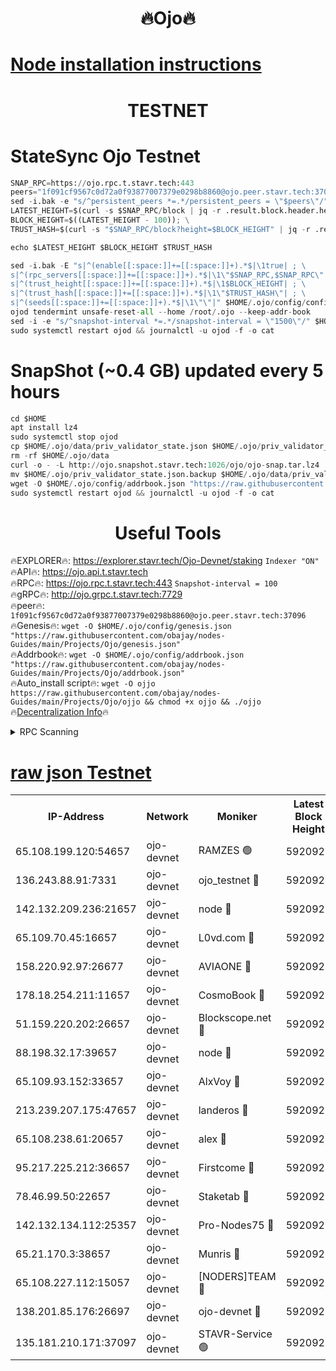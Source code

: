 <h1 align="center"> 🔥Ojo🔥</h1>

[Node installation instructions](https://github.com/obajay/nodes-Guides/tree/main/Projects/Ojo)
=

<h1 align="center"> TESTNET</h1>

# StateSync Ojo Testnet
```python
SNAP_RPC=https://ojo.rpc.t.stavr.tech:443
peers="1f091cf9567c0d72a0f93877007379e0298b8860@ojo.peer.stavr.tech:37096"
sed -i.bak -e "s/^persistent_peers *=.*/persistent_peers = \"$peers\"/" $HOME/.ojo/config/config.toml
LATEST_HEIGHT=$(curl -s $SNAP_RPC/block | jq -r .result.block.header.height); \
BLOCK_HEIGHT=$((LATEST_HEIGHT - 100)); \
TRUST_HASH=$(curl -s "$SNAP_RPC/block?height=$BLOCK_HEIGHT" | jq -r .result.block_id.hash)

echo $LATEST_HEIGHT $BLOCK_HEIGHT $TRUST_HASH

sed -i.bak -E "s|^(enable[[:space:]]+=[[:space:]]+).*$|\1true| ; \
s|^(rpc_servers[[:space:]]+=[[:space:]]+).*$|\1\"$SNAP_RPC,$SNAP_RPC\"| ; \
s|^(trust_height[[:space:]]+=[[:space:]]+).*$|\1$BLOCK_HEIGHT| ; \
s|^(trust_hash[[:space:]]+=[[:space:]]+).*$|\1\"$TRUST_HASH\"| ; \
s|^(seeds[[:space:]]+=[[:space:]]+).*$|\1\"\"|" $HOME/.ojo/config/config.toml
ojod tendermint unsafe-reset-all --home /root/.ojo --keep-addr-book
sed -i -e "s/^snapshot-interval *=.*/snapshot-interval = \"1500\"/" $HOME/.ojo/config/app.toml
sudo systemctl restart ojod && journalctl -u ojod -f -o cat
```
# SnapShot (~0.4 GB) updated every 5 hours
```python
cd $HOME
apt install lz4
sudo systemctl stop ojod
cp $HOME/.ojo/data/priv_validator_state.json $HOME/.ojo/priv_validator_state.json.backup
rm -rf $HOME/.ojo/data
curl -o - -L http://ojo.snapshot.stavr.tech:1026/ojo/ojo-snap.tar.lz4 | lz4 -c -d - | tar -x -C $HOME/.ojo --strip-components 2
mv $HOME/.ojo/priv_validator_state.json.backup $HOME/.ojo/data/priv_validator_state.json
wget -O $HOME/.ojo/config/addrbook.json "https://raw.githubusercontent.com/obajay/nodes-Guides/main/Projects/Ojo/addrbook.json"
sudo systemctl restart ojod && journalctl -u ojod -f -o cat
```
 <h1 align="center"> Useful Tools</h1>

🔥EXPLORER🔥:        https://explorer.stavr.tech/Ojo-Devnet/staking        `Indexer "ON"` \
🔥API🔥:                     https://ojo.api.t.stavr.tech \
🔥RPC🔥:                    https://ojo.rpc.t.stavr.tech:443              `Snapshot-interval = 100` \
🔥gRPC🔥:                  http://ojo.grpc.t.stavr.tech:7729 \
🔥peer🔥:                   `1f091cf9567c0d72a0f93877007379e0298b8860@ojo.peer.stavr.tech:37096` \
🔥Genesis🔥:    ```wget -O $HOME/.ojo/config/genesis.json "https://raw.githubusercontent.com/obajay/nodes-Guides/main/Projects/Ojo/genesis.json"``` \
🔥Addrbook🔥:    ```wget -O $HOME/.ojo/config/addrbook.json "https://raw.githubusercontent.com/obajay/nodes-Guides/main/Projects/Ojo/addrbook.json"``` \
🔥Auto_install script🔥: ```wget -O ojjo https://raw.githubusercontent.com/obajay/nodes-Guides/main/Projects/Ojo/ojjo && chmod +x ojjo && ./ojjo``` \
🔥[Decentralization Info](https://github.com/obajay/StateSync-snapshots/tree/main/Projects/Ojo/Decentralization)🔥



<details>
<summary>RPC Scanning</summary>

<h2 align="center"> We scan nodes in real time every 4 hours. And we provide the final result of RPC endpoints.
We cannot influence the operation of these nodes in any way. </h2>


```python
If Voting Power is higher than 0 --> then the Node is a validator of the network and may be subject to attack and be a potential threat to the chain.
```
```python
We marked such validators with a red symbol
```

</details>

[raw json Testnet](https://rpc-check.ojot.stavr.tech/ojot/rpc-ojot-result.json)
=


<table><tr><th>IP-Address</th><th>Network</th><th>Moniker</th><th>Latest Block Height</th><th>Earliest Block Height</th><th>Catching Up</th><th>Tx Index</th><th>Voting Power</th><th>Scan Time</th></tr><tr><td>65.108.199.120:54657</td><td>ojo-devnet</td><td>RAMZES 🟢</td><td>5920923</td><td>306156</td><td>False</td><td>on</td><td>0</td><td>2024-03-17T08:26:15.320454475UTC</td></tr><tr><td>136.243.88.91:7331</td><td>ojo-devnet</td><td>ojo_testnet 🔴</td><td>5920924</td><td>308845</td><td>False</td><td>on</td><td>1000</td><td>2024-03-17T08:26:22.885462908UTC</td></tr><tr><td>142.132.209.236:21657</td><td>ojo-devnet</td><td>node 🔴</td><td>5920926</td><td>350001</td><td>False</td><td>on</td><td>1999</td><td>2024-03-17T08:26:34.186319651UTC</td></tr><tr><td>65.109.70.45:16657</td><td>ojo-devnet</td><td>L0vd.com 🔴</td><td>5920927</td><td>695918</td><td>False</td><td>off</td><td>998</td><td>2024-03-17T08:26:41.669852185UTC</td></tr><tr><td>158.220.92.97:26677</td><td>ojo-devnet</td><td>AVIAONE 🔴</td><td>5920926</td><td>2754001</td><td>False</td><td>on</td><td>19926</td><td>2024-03-17T08:26:31.394863712UTC</td></tr><tr><td>178.18.254.211:11657</td><td>ojo-devnet</td><td>CosmoBook 🔴</td><td>5920927</td><td>4392001</td><td>False</td><td>off</td><td>1047</td><td>2024-03-17T08:26:36.516641394UTC</td></tr><tr><td>51.159.220.202:26657</td><td>ojo-devnet</td><td>Blockscope.net 🔴</td><td>5920923</td><td>4425001</td><td>False</td><td>on</td><td>2111</td><td>2024-03-17T08:26:14.687220119UTC</td></tr><tr><td>88.198.32.17:39657</td><td>ojo-devnet</td><td>node 🔴</td><td>5920927</td><td>4710001</td><td>False</td><td>on</td><td>107852</td><td>2024-03-17T08:26:38.765598105UTC</td></tr><tr><td>65.109.93.152:33657</td><td>ojo-devnet</td><td>AlxVoy 🔴</td><td>5920926</td><td>4943001</td><td>False</td><td>on</td><td>6350855</td><td>2024-03-17T08:26:33.961289581UTC</td></tr><tr><td>213.239.207.175:47657</td><td>ojo-devnet</td><td>landeros 🔴</td><td>5920926</td><td>4967924</td><td>False</td><td>off</td><td>11083</td><td>2024-03-17T08:26:31.616912272UTC</td></tr><tr><td>65.108.238.61:20657</td><td>ojo-devnet</td><td>alex 🔴</td><td>5920923</td><td>5131001</td><td>False</td><td>on</td><td>11359</td><td>2024-03-17T08:26:15.014551625UTC</td></tr><tr><td>95.217.225.212:36657</td><td>ojo-devnet</td><td>Firstcome 🔴</td><td>5920924</td><td>5251946</td><td>False</td><td>on</td><td>13566</td><td>2024-03-17T08:26:20.653676632UTC</td></tr><tr><td>78.46.99.50:22657</td><td>ojo-devnet</td><td>Staketab 🔴</td><td>5920928</td><td>5668501</td><td>False</td><td>on</td><td>1276</td><td>2024-03-17T08:26:41.872345236UTC</td></tr><tr><td>142.132.134.112:25357</td><td>ojo-devnet</td><td>Pro-Nodes75 🔴</td><td>5920923</td><td>5820923</td><td>False</td><td>on</td><td>24651</td><td>2024-03-17T08:26:17.958246892UTC</td></tr><tr><td>65.21.170.3:38657</td><td>ojo-devnet</td><td>Munris 🔴</td><td>5920924</td><td>5820924</td><td>False</td><td>off</td><td>20123</td><td>2024-03-17T08:26:20.334619022UTC</td></tr><tr><td>65.108.227.112:15057</td><td>ojo-devnet</td><td>[NODERS]TEAM 🔴</td><td>5920927</td><td>5820927</td><td>False</td><td>off</td><td>9999</td><td>2024-03-17T08:26:41.105416341UTC</td></tr><tr><td>138.201.85.176:26697</td><td>ojo-devnet</td><td>ojo-devnet 🔴</td><td>5920927</td><td>5820927</td><td>False</td><td>on</td><td>1000024000</td><td>2024-03-17T08:26:41.378698398UTC</td></tr><tr><td>135.181.210.171:37097</td><td>ojo-devnet</td><td>STAVR-Service 🟢</td><td>5920923</td><td>5919001</td><td>False</td><td>on</td><td>0</td><td>2024-03-17T08:26:15.656214715UTC</td></tr></table>
